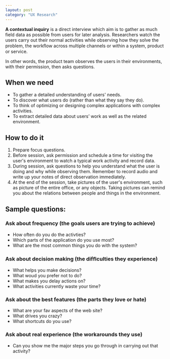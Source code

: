 ```yaml
---
layout: post
category: "UX Research"
---
```


**A contextual inquiry** is a direct interview which aim is to gather as much field data as possible from users for later analysis. Researchers watch the users carry out their normal activities while observing how they solve the problem, the workﬂow across multiple channels or within a system, product or service.

In other words, the product team observes the users in their environments, with their permission, then asks questions.

## When we need

- To gather a detailed understanding of users' needs.
- To discover what users do (rather than what they say they do).
- To think of optimizing or designing complex applications with complex activities.
- To extract detailed data about users’ work as well as the related environment.

## How to do it

1. Prepare focus questions.
2. Before session, ask permission and schedule a time for visiting the user's environment to watch a typical work activity and record data.
3. During session, ask questions to help you understand what the user is doing and why while observing them. Remember to record audio and write up your notes of direct observation immediately.
4. At the end of the session, take pictures of the user's environment, such as picture of the entire office, or any objects. Taking pictures can remind you about the relations between people and things in the environment.

## Sample questions:

### Ask about frequency (the goals users are trying to achieve)

- How often do you do the activties?
- Which parts of the application do you use most?
- What are the most common things you do with the system?

### Ask about decision making (the difﬁculties they experience)

- What helps you make decisions?
- What woud you prefer not to do?
- What makes you delay actions on?
- What activities currently waste your time?

### Ask about the best features (the parts they love or hate)

- What are your fav aspects of the web site?
- What drives you crazy?
- What shortcuts do you use?

### Ask about real experience (the workarounds they use)

- Can you show me the major steps you go through in carrying out that activity?
